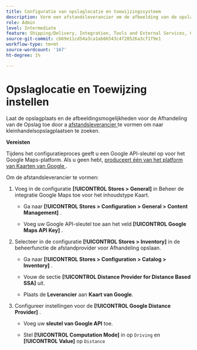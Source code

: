 ```yaml
---
title: Configuratie van opslaglocatie en toewijzingssysteem
description: Vorm een afstandsleverancier om de afbeelding van de opslagplaats in storefront UI te steunen. De oplossingen van de Afhandeling van de Opslag vereisen een afstandsleverancier om detailhandel onderzoek en andere afbeelding en het plannen mogelijkheden voor het volledige uitvoeringswerkschema toe te laten.
role: Admin
level: Intermediate
feature: Shipping/Delivery, Integration, Tools and External Services, Configuration
source-git-commit: cb69e11cd54a3ca1ab66543c4f28526a3cf1f9e1
workflow-type: tm+mt
source-wordcount: '167'
ht-degree: 1%

---
```


# Opslaglocatie en Toewijzing instellen

Laat de opslagplaats en de afbeeldingsmogelijkheden voor de Afhandeling van de Opslag toe door a [ afstandsleverancier ](https://experienceleague.adobe.com/nl/docs/commerce-admin/inventory/configuration/distance-priority-algorithm) te vormen om naar kleinhandelsopslagplaatsen te zoeken.

**Vereisten**

Tijdens het configuratieproces geeft u een Google API-sleutel op voor het Google Maps-platform. Als u geen hebt, [ produceert één van het platform van Kaarten van Google ](https://experienceleague.adobe.com/nl/docs/commerce-admin/inventory/configuration/distance-priority-algorithm#configure-google-maps).

Om de afstandsleverancier te vormen:

1. Voeg in de configuratie **[!UICONTROL Stores > General]** in Beheer de integratie Google Maps toe voor het inhoudstype Kaart.

   - Ga naar **[!UICONTROL Stores > Configuration  > General > Content Management]** .

   - Voeg uw Google API-sleutel toe aan het veld **[!UICONTROL Google Maps API Key]** .

1. Selecteer in de configuratie **[!UICONTROL Stores > Inventory]** in de beheerfunctie de afstandprovider voor Afhandeling opslaan.

   - Ga naar **[!UICONTROL Stores > Configuration > Catalog > Inventory]** .

   - Vouw de sectie **[!UICONTROL Distance Provider for Distance Based SSA]** uit.

   - Plaats de **Leverancier** aan **Kaart van Google**.

1. Configureer instellingen voor de **[!UICONTROL Google Distance Provider]** .

   - Voeg uw **sleutel van Google API** toe.

   - Stel **[!UICONTROL Computation Mode]** in op `Driving` en **[!UICONTROL Value]** op `Distance`
